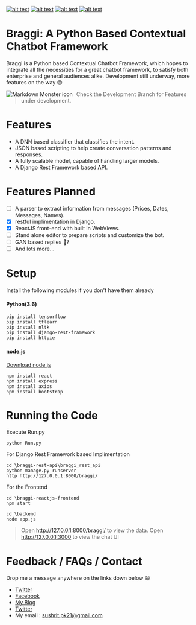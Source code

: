 <!-- Please don't remove this: Grab your social icons from https://github.com/carlsednaoui/gitsocial -->

<!-- display the social media buttons in your README -->

[![alt text][1.1]][1]
[![alt text][2.1]][2]
[![alt text][3.1]][3]
[![alt text][6.1]][6]


<!-- links to social media icons -->
<!-- no need to change these -->

<!-- icons with padding -->

[1.1]: http://i.imgur.com/tXSoThF.png (twitter icon with padding)
[2.1]: http://i.imgur.com/P3YfQoD.png (facebook icon with padding)
[3.1]: http://i.imgur.com/yCsTjba.png (google plus icon with padding)
[6.1]: http://i.imgur.com/0o48UoR.png (github icon with padding)

<!-- icons without padding -->

[1.2]: http://i.imgur.com/wWzX9uB.png (twitter icon without padding)
[2.2]: http://i.imgur.com/fep1WsG.png (facebook icon without padding)
[3.2]: http://i.imgur.com/VlgBKQ9.png (google plus icon without padding)
[6.2]: http://i.imgur.com/9I6NRUm.png (github icon without padding)


<!-- links to your social media accounts -->
<!-- update these accordingly -->

[1]: https://twitter.com/Sushrit_Lawliet
[2]: https://www.facebook.com/SushritLawliet/
[3]: https://sushritpasupuleti.blogspot.com
[6]: https://github.com/SushritPasupuleti

<!-- Please don't remove this: Grab your social icons from https://github.com/carlsednaoui/gitsocial -->
# Braggi: A Python Based Contextual Chatbot Framework
Braggi is a Python based Contextual Chatbot Framework, which hopes to integrate all the necessities for a great chatbot framework, to satisfy both enterprise and general audiences alike. Development still underway, more features on the way 😄

<img src="https://3.bp.blogspot.com/-v0h0i-rlvx4/WzszGk4g65I/AAAAAAAAXbg/9sG89XtNigIolOgUGVFxKsPzRUU5P-qvQCLcBGAs/s1600/Cover2.png"
     alt="Markdown Monster icon"
     style="float: left; margin-right: 10px;" />
     
> Check the Development Branch for Features under development.

# Features
* A DNN based classifier that classifies the intent.
* JSON based scripting to help create conversation patterns and responses.
* A fully scalable model, capable of handling larger models.
* A Django Rest Framework based API.

# Features Planned
- [ ] A parser to extract information from messages (Prices, Dates, Messages, Names).
- [x] restful implimentation in Django.
- [x] ReactJS front-end with built in WebViews.
- [ ] Stand alone editor to prepare scripts and customize the bot.
- [ ] GAN based replies 🤔?
- [ ] And lots more...

# Setup
Install the following modules if you don't have them already
#### Python(3.6)
```shell
pip install tensorflow
pip install tflearn
pip install nltk
pip install django-rest-framework
pip install httpie
```
#### node.js
[Download node.js](https://nodejs.org/en/download/)
```shell
npm install react
npm install express
npm install axios
npm install bootstrap
```

# Running the Code
Execute Run.py
```shell
python Run.py
```

For Django Rest Framework based Implimentation
```shell
cd \braggi-rest-api\braggi_rest_api
python manage.py runserver
http http://127.0.0.1:8000/braggi/
```

For the Frontend
```shell
cd \braggi-reactjs-frontend
npm start

cd \backend
node app.js
```

> Open http://127.0.0.1:8000/braggi/ to view the data.
> Open http://127.0.0.1:3000 to view the chat UI

# Feedback / FAQs / Contact
Drop me a message anywhere on the links down below 😄

* [Twitter](https://twitter.com/Sushrit_Lawliet)
* [Facebook](https://www.facebook.com/SushritLawliet/)
* [My Blog](https://sushritpasupuleti.blogspot.com)
* [Twitter](https://github.com/SushritPasupuleti)
* My email : [sushrit.pk21@gmail.com](mailto:sushrit.pk21@gmail.com)
